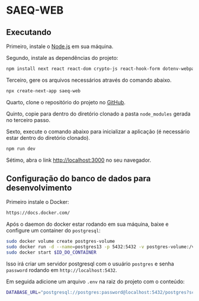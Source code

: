 # SAEQ-WEB

## Executando

Primeiro, instale o [Node.js](https://nodejs.org/) em sua máquina.

Segundo, instale as dependências do projeto:

```bash
npm install next react react-dom crypto-js react-hook-form dotenv-webpack typescript @types/react prisma @prisma/client @prisma/studio
```

Terceiro, gere os arquivos necessários através do comando abaixo.

```bash
npx create-next-app saeq-web
```

Quarto, clone o repositório do projeto no [GitHub](https://github.com/SAEQ-UNIOESTE/saeq-web).

Quinto, copie para dentro do diretório clonado a pasta <code>node_modules</code> gerada no terceiro passo.
  
Sexto, execute o comando abaixo para inicializar a aplicação (é necessário estar dentro do diretório clonado).

```bash
npm run dev
```

Sétimo, abra o link [http://localhost:3000](http://localhost:3000) no seu navegador.

## Configuração do banco de dados para desenvolvimento

Primeiro instale o Docker:

```bash
https://docs.docker.com/
```

Após o daemon do docker estar rodando em sua máquina, baixe e configure um container do `postgresql`:

```bash
sudo docker volume create postgres-volume
sudo docker run -d --name=postgres13 -p 5432:5432 -v postgres-volume:/var/lib/postgresql/data -e POSTGRES_PASSWORD=password postgres
sudo docker start $ID_DO_CONTAINER
```

Isso irá criar um servidor postgresql com o usuário `postgres` e senha `password` rodando em `http://localhost:5432`.

Em seguida adicione um arquivo `.env` na raiz do projeto com o conteúdo:

```bash
DATABASE_URL="postgresql://postgres:password@localhost:5432/postgres?schema=public"
```
